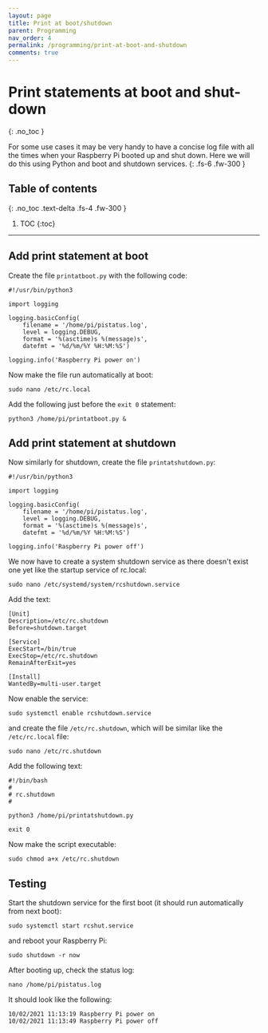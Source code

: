 ```yaml
---
layout: page
title: Print at boot/shutdown
parent: Programming
nav_order: 4
permalink: /programming/print-at-boot-and-shutdown
comments: true
---
```


# Print statements at boot and shut-down
{: .no_toc }

For some use cases it may be very handy to have a concise log file with all the times when your Raspberry Pi booted up and shut down. Here we will do this using Python and boot and shutdown services.
{: .fs-6 .fw-300 }

## Table of contents
{: .no_toc .text-delta .fs-4 .fw-300 }

1. TOC
{:toc}
---

## Add print statement at boot
Create the file `printatboot.py` with the following code:

```
#!/usr/bin/python3

import logging

logging.basicConfig(
	filename = '/home/pi/pistatus.log',
	level = logging.DEBUG,
	format = '%(asctime)s %(message)s',
	datefmt = '%d/%m/%Y %H:%M:%S')

logging.info('Raspberry Pi power on')
```

Now make the file run automatically at boot:

```
sudo nano /etc/rc.local
```

Add the following just before the `exit 0` statement:

```
python3 /home/pi/printatboot.py &
```

## Add print statement at shutdown
Now similarly for shutdown, create the file `printatshutdown.py`:

```
#!/usr/bin/python3

import logging

logging.basicConfig(
	filename = '/home/pi/pistatus.log',
	level = logging.DEBUG,
	format = '%(asctime)s %(message)s',
	datefmt = '%d/%m/%Y %H:%M:%S')

logging.info('Raspberry Pi power off')
```

We now have to create a system shutdown service as there doesn't exist one yet like the startup service of rc.local:

```
sudo nano /etc/systemd/system/rcshutdown.service
```

Add the text:

```
[Unit]
Description=/etc/rc.shutdown
Before=shutdown.target

[Service]
ExecStart=/bin/true
ExecStop=/etc/rc.shutdown
RemainAfterExit=yes

[Install]
WantedBy=multi-user.target
```

Now enable the service:

```
sudo systemctl enable rcshutdown.service
```

and create the file `/etc/rc.shutdown`, which will be similar like the `/etc/rc.local` file:

```
sudo nano /etc/rc.shutdown
```

Add the following text:

```
#!/bin/bash
#
# rc.shutdown
#

python3 /home/pi/printatshutdown.py

exit 0
```

Now make the script executable:

```
sudo chmod a+x /etc/rc.shutdown
```

## Testing
Start the shutdown service for the first boot (it should run automatically from next boot):

```
sudo systemctl start rcshut.service
```

and reboot your Raspberry Pi:

```
sudo shutdown -r now
```

After booting up, check the status log:

```
nano /home/pi/pistatus.log
```

It should look like the following:

```
10/02/2021 11:13:19 Raspberry Pi power on
10/02/2021 11:13:49 Raspberry Pi power off
```
